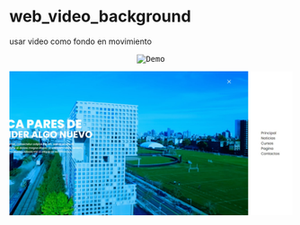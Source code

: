 # web_video_background

usar video como fondo en movimiento

<p align="center">
    <kbd>
        <img src="./box/mit1.jpg" alt="Demo"/>
    </kbd>
</p>

<p align="center">
    <kbd>
        <img src="./box/mit2.jpg" alt="Demo"/>
    </kbd>
</p>